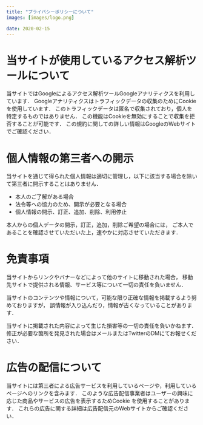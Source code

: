 ```yaml
---
title: "プライバシーポリシーについて"
images: [images/logo.png]

date: 2020-02-15
---
```


# 当サイトが使用しているアクセス解析ツールについて

当サイトではGoogleによるアクセス解析ツールGoogleアナリティクスを利用しています．
Googleアナリティクスはトラフィックデータの収集のためにCookieを使用しています．
このトラフィックデータは匿名で収集されており，個人を特定するものではありません．
この機能はCookieを無効にすることで収集を拒否することが可能です．
この規約に関しての詳しい情報はGoogleのWebサイトでご確認ください．

# 個人情報の第三者への開示

当サイトを通じて得られた個人情報は適切に管理し，以下に該当する場合を除いて第三者に開示することはありません．

* 本人のご了解がある場合
* 法令等への協力のため、開示が必要となる場合
* 個人情報の開示、訂正、追加、削除、利用停止

本人からの個人データの開示，訂正，追加，削除ご希望の場合には，
ご本人であることを確認させていただいた上，速やかに対応させていただきます．

# 免責事項

当サイトからリンクやバナーなどによって他のサイトに移動された場合，
移動先サイトで提供される情報、サービス等について一切の責任を負いません．

当サイトのコンテンツや情報について，可能な限り正確な情報を掲載するよう努めておりますが，
誤情報が入り込んだり，情報が古くなっていることがあります．

当サイトに掲載された内容によって生じた損害等の一切の責任を負いかねます．
修正が必要な箇所を発見された場合はメールまたはTwitterのDMにてお報せください．

# 広告の配信について

当サイトには第三者による広告サービスを利用しているページや，利用しているページへのリンクを含みます．
このような広告配信事業者はユーザーの興味に応じた商品やサービスの広告を表示するためCookie を使用することがあります．
これらの広告に関する詳細は広告配信元のWebサイトからご確認ください．
